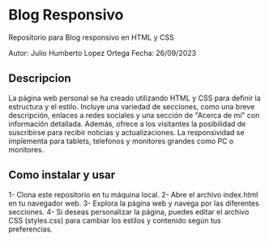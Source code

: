 # Blog Responsivo
Repositorio para Blog responsivo en HTML y CSS

Autor: Julio Humberto Lopez Ortega
Fecha: 26/09/2023

## Descripcion 

La página web personal se ha creado utilizando HTML y CSS para definir la estructura y el estilo. Incluye una variedad de secciones, como una breve descripción, enlaces a redes sociales y una sección de "Acerca de mí" con información detallada. Además, ofrece a los visitantes la posibilidad de suscribirse para recibir noticias y actualizaciones. La responsividad se implementa para tablets, telefonos y monitores grandes como PC o monitores. 

## Como instalar y usar

1- Clona este repositorio en tu máquina local.
2- Abre el archivo index.html en tu navegador web.
3- Explora la página web y navega por las diferentes secciones.
4- Si deseas personalizar la página, puedes editar el archivo CSS (styles.css) para cambiar los estilos y contenido según tus preferencias.

